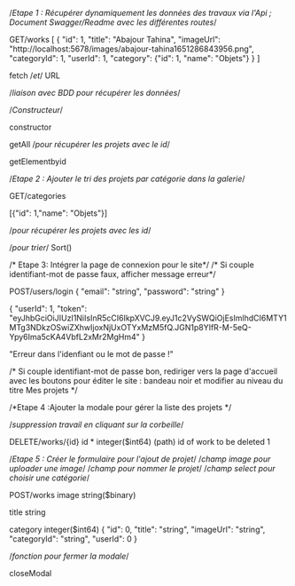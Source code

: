 /*Etape 1 : Récupérer dynamiquement les données des travaux via l'Api ;
Document Swagger/Readme avec les différentes routes*/

GET/works
[
  {
    "id": 1,
    "title": "Abajour Tahina",
    "imageUrl": "http://localhost:5678/images/abajour-tahina1651286843956.png",
    "categoryId": 1,
    "userId": 1,
    "category": {"id": 1, "name": "Objets"}
  }
]


fetch /*et*/ URL

/*liaison avec BDD pour récupérer les données*/

/*Constructeur*/

constructor


getAll 
/*pour récupérer les projets avec le id*/

getElementbyid

/*Etape 2 : Ajouter le tri des projets par catégorie dans la galerie*/

GET/categories

[{"id": 1,"name": "Objets"}]

/*pour récupérer les projets avec les id*/

/*pour trier*/
Sort()

/* Etape 3: Intégrer la page de connexion pour le site*/
/* Si couple identifiant-mot de passe faux, afficher message erreur*/

POST/users/login
{
  "email": "string",
  "password": "string"
}

{
  "userId": 1,
  "token": "eyJhbGciOiJIUzI1NiIsInR5cCI6IkpXVCJ9.eyJ1c2VySWQiOjEsImlhdCI6MTY1MTg3NDkzOSwiZXhwIjoxNjUxOTYxMzM5fQ.JGN1p8YIfR-M-5eQ-Ypy6Ima5cKA4VbfL2xMr2MgHm4"
}

"Erreur dans l'idenfiant ou le mot de passe !"

/* Si couple identifiant-mot de passe bon, 
rediriger vers la page d'accueil avec les boutons 
pour éditer le site : bandeau noir et modifier au niveau du titre Mes projets */

/*Etape 4 :Ajouter la modale pour gérer la liste des projets */

/*suppression travail en cliquant sur la corbeille*/


DELETE/works/{id}
	id *
integer($int64)
(path)
id of work to be deleted 1


/*Etape 5 : Créer le formulaire pour l'ajout de projet*/
/*champ image pour uploader une image*/
/*champ pour nommer le projet*/
/*champ select pour choisir une catégorie*/


POST/works
image
string($binary)
	
title
string
	
category
integer($int64)
{
  "id": 0,
  "title": "string",
  "imageUrl": "string",
  "categoryId": "string",
  "userId": 0
}


/*fonction pour fermer la modale*/

closeModal

